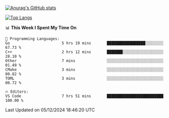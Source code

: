 [![Anurag's GitHub stats](https://github-readme-stats.vercel.app/api?username=wugouzi&count_private=true)](https://github.com/anuraghazra/github-readme-stats)

[![Top Langs](https://github-readme-stats.vercel.app/api/top-langs/?username=wugouzi&layout=compact&count_private=true&hide=html)](https://github.com/anuraghazra/github-readme-stats)

<!--START_SECTION:waka-->
📊 **This Week I Spent My Time On** 

```text
💬 Programming Languages: 
Go                       5 hrs 19 mins       █████████████████░░░░░░░░   67.73 % 
C++                      2 hrs 12 mins       ███████░░░░░░░░░░░░░░░░░░   28.10 % 
Other                    7 mins              ░░░░░░░░░░░░░░░░░░░░░░░░░   01.49 % 
CMake                    3 mins              ░░░░░░░░░░░░░░░░░░░░░░░░░   00.82 % 
TOML                     3 mins              ░░░░░░░░░░░░░░░░░░░░░░░░░   00.72 % 

🔥 Editors: 
VS Code                  7 hrs 51 mins       █████████████████████████   100.00 % 
```


 Last Updated on 05/12/2024 18:46:20 UTC
<!--END_SECTION:waka-->

<!--
**wugouzi/wugouzi** is a ✨ _special_ ✨ repository because its `README.md` (this file) appears on your GitHub profile.

Here are some ideas to get you started:

- 🔭 I’m currently working on ...
- 🌱 I’m currently learning ...
- 👯 I’m looking to collaborate on ...
- 🤔 I’m looking for help with ...
- 💬 Ask me about ...
- 📫 How to reach me: ...
- 😄 Pronouns: ...
- ⚡ Fun fact: ...
-->
